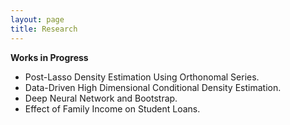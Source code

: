 ```yaml
---
layout: page
title: Research
---
```


**Works in Progress**
* Post-Lasso Density Estimation Using Orthonomal Series. 
* Data-Driven High Dimensional Conditional Density Estimation.
* Deep Neural Network and Bootstrap.
* Effect of Family Income on Student Loans.
